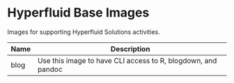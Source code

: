 # Hyperfluid Base Images

Images for supporting Hyperfluid Solutions activities.

| Name | Description |
| --- | --- |
| blog | Use this image to have CLI access to R, blogdown, and pandoc |
